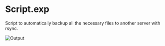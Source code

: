 # Script.exp
Script to automatically backup all the necessary files to another server with rsync.

![Output](https://imgur.com/a/R1V9xqF)

